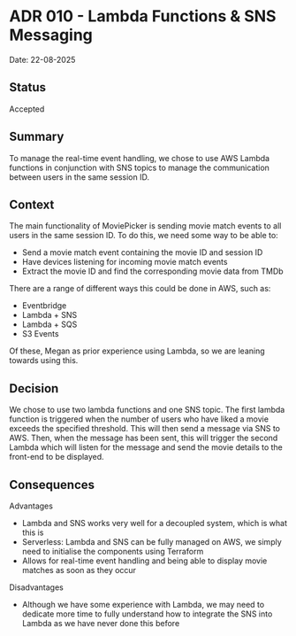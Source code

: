 # ADR 010 - Lambda Functions & SNS Messaging
Date: 22-08-2025

## Status
Accepted

## Summary
To manage the real-time event handling, we chose to use AWS Lambda functions in conjunction with SNS topics to manage the communication between users in the same session ID.

## Context
The main functionality of MoviePicker is sending movie match events to all users in the same session ID. To do this, we need some way to be able to:
- Send a movie match event containing the movie ID and session ID
- Have devices listening for incoming movie match events
- Extract the movie ID and find the corresponding movie data from TMDb

There are a range of different ways this could be done in AWS, such as:
- Eventbridge
- Lambda + SNS
- Lambda + SQS
- S3 Events

Of these, Megan as prior experience using Lambda, so we are leaning towards using this.

## Decision
We chose to use two lambda functions and one SNS topic. The first lambda function is triggered when the number of users who have liked a movie exceeds the specified threshold. This will then send a message via SNS to AWS. Then, when the message has been sent, this will trigger the second Lambda which will listen for the message and send the movie details to the front-end to be displayed.

## Consequences
Advantages
- Lambda and SNS works very well for a decoupled system, which is what this is
- Serverless: Lambda and SNS can be fully managed on AWS, we simply need to initialise the components using Terraform
- Allows for real-time event handling and being able to display movie matches as soon as they occur

Disadvantages
- Although we have some experience with Lambda, we may need to dedicate more time to fully understand how to integrate the SNS into Lambda as we have never done this before 